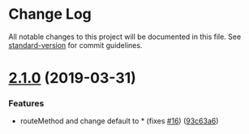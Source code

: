 # Change Log

All notable changes to this project will be documented in this file. See [standard-version](https://github.com/conventional-changelog/standard-version) for commit guidelines.

# [2.1.0](https://github.com/nuxt-community/hapi-nuxt/compare/v2.0.0...v2.1.0) (2019-03-31)


### Features

* routeMethod and change default to * (fixes [#16](https://github.com/nuxt-community/hapi-nuxt/issues/16)) ([93c63a6](https://github.com/nuxt-community/hapi-nuxt/commit/93c63a6))
